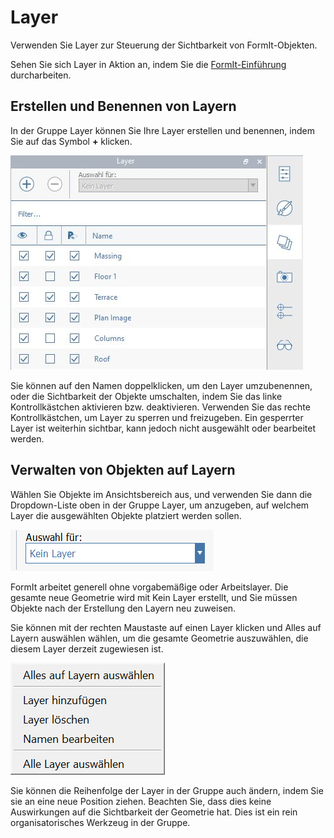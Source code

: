 # Layer

Verwenden Sie Layer zur Steuerung der Sichtbarkeit von FormIt-Objekten.

Sehen Sie sich Layer in Aktion an, indem Sie die [FormIt-Einführung](https://windows.help.formit.autodesk.com/building-the-farnsworth-house/control-visibility-with-layers) durcharbeiten.

## Erstellen und Benennen von Layern

In der Gruppe Layer können Sie Ihre Layer erstellen und benennen, indem Sie auf das Symbol **+** klicken.

![](../.gitbook/assets/layer-locking-image.jpg)

Sie können auf den Namen doppelklicken, um den Layer umzubenennen, oder die Sichtbarkeit der Objekte umschalten, indem Sie das linke Kontrollkästchen aktivieren bzw. deaktivieren. Verwenden Sie das rechte Kontrollkästchen, um Layer zu sperren und freizugeben. Ein gesperrter Layer ist weiterhin sichtbar, kann jedoch nicht ausgewählt oder bearbeitet werden.

## Verwalten von Objekten auf Layern

Wählen Sie Objekte im Ansichtsbereich aus, und verwenden Sie dann die Dropdown-Liste oben in der Gruppe Layer, um anzugeben, auf welchem Layer die ausgewählten Objekte platziert werden sollen.

![](../.gitbook/assets/20191216-layers-panel-2.png)

FormIt arbeitet generell ohne vorgabemäßige oder Arbeitslayer. Die gesamte neue Geometrie wird mit Kein Layer erstellt, und Sie müssen Objekte nach der Erstellung den Layern neu zuweisen.

Sie können mit der rechten Maustaste auf einen Layer klicken und Alles auf Layern auswählen wählen, um die gesamte Geometrie auszuwählen, die diesem Layer derzeit zugewiesen ist.

![](../.gitbook/assets/20191216-layers-panel-3.png)

Sie können die Reihenfolge der Layer in der Gruppe auch ändern, indem Sie sie an eine neue Position ziehen. Beachten Sie, dass dies keine Auswirkungen auf die Sichtbarkeit der Geometrie hat. Dies ist ein rein organisatorisches Werkzeug in der Gruppe.

